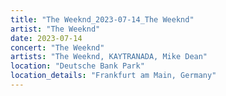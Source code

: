 ```yaml
---
title: "The Weeknd_2023-07-14_The Weeknd"
artist: "The Weeknd"
date: 2023-07-14
concert: "The Weeknd"
artists: "The Weeknd, KAYTRANADA, Mike Dean"
location: "Deutsche Bank Park"
location_details: "Frankfurt am Main, Germany"
---
```

